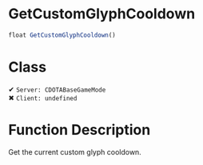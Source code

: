 # GetCustomGlyphCooldown
```js
float GetCustomGlyphCooldown()
```
# Class
✔ `Server: CDOTABaseGameMode`  
✖ `Client: undefined`  

# Function Description
Get the current custom glyph cooldown.
